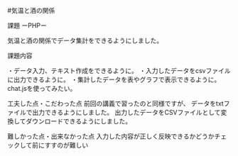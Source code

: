 #気温と酒の関係

課題 ーPHPー

気温と酒の関係でデータ集計をできるようにしました。

課題内容

・データ入力、テキスト作成をできるように。 
・入力したデータをcsvファイルに出力できるように。
・集計したデータを表やグラフで表示できるように。chat.jsを使ってみたい。

工夫した点・こだわった点
前回の講義で習ったのと同様ですが、
データをtxtファイルで出力できるようにしました。 
出力したデータをCSVファイルとして変換してダウンロードできるようにしました。

難しかった点・出来なかった点
入力した内容が正しく反映できるかどうかチェックして前にすすのが難しい
